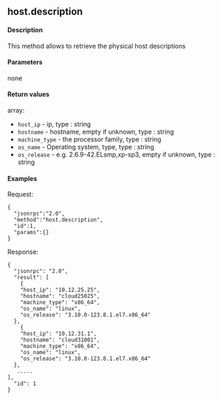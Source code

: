 host.description
----------------


#### Description

This method allows to retrieve the physical host descriptions

#### Parameters

none

#### Return values

array:

*  `host_ip` - ip, type : string
*  `hostname` - hostname, empty if unknown, type : string
*  `machine_type` - the processor family, type : string
*  `os_name` - Operating system, type, type : string
*  `os_release` - e.g. 2.6.9-42.ELsmp,xp-sp3, empty if unknown, type : string



#### Examples

Request: 

    {
      "jsonrpc":"2.0",
      "method":"host.description",
      "id":1,
      "params":{}
    }
    
Response: 

    {
      "jsonrpc": "2.0",
      "result": [
        {
        "host_ip": "10.12.25.25",
        "hostname": "cloud25025",
        "machine_type": "x86_64",
        "os_name": "linux",
        "os_release": "3.10.0-123.8.1.el7.x86_64"
      },
        {
        "host_ip": "10.12.31.1",
        "hostname": "cloud31001",
        "machine_type": "x86_64",
        "os_name": "linux",
        "os_release": "3.10.0-123.8.1.el7.x86_64"
      },
       .....
    ],
      "id": 1
    }



    


